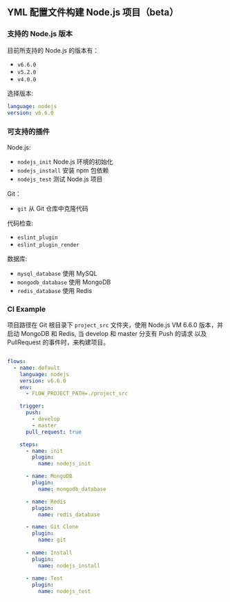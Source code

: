 ## YML 配置文件构建 Node.js 项目（beta）

### 支持的 Node.js 版本
目前所支持的 Node.js 的版本有：

* `v6.6.0`
* `v5.2.0`
* `v4.0.0`


选择版本: 

```yaml
language: nodejs
version: v6.6.0

```

### 可支持的插件

Node.js: 

* `nodejs_init` Node.js 环境的初始化
* `nodejs_install` 安装 npm 包依赖
* `nodejs_test` 测试 Node.js 项目

Git：

* `git` 从 Git 仓库中克隆代码

代码检查:

* `eslint_plugin` 
* `eslint_plugin_render`


数据库:

* `mysql_database` 使用 MySQL 
* `mongodb_database` 使用 MongoDB
* `redis_database` 使用 Redis


### CI Example
项目路径在 Git 根目录下 `project_src` 文件夹，使用 Node.js VM 6.6.0 版本，并启动 MongoDB 和 Redis, 当 develop 和 master 分支有 Push 的请求 以及 PullRequest 的事件时，来构建项目。

```yml

flows:
  - name: default
    language: nodejs
	version: v6.6.0
	env:
	  - FLOW_PROJECT_PATH=./project_src

    trigger:
      push:
        - develop
        - master
      pull_request: true

    steps:
      - name: init
        plugin:
          name: nodejs_init

      - name: MongoDB
        plugin:
          name: mongodb_database

      - name: Redis
        plugin:
          name: redis_database

      - name: Git Clone
        plugin:
          name: git
          
      - name: Install
        plugin:
          name: nodejs_install
          
      - name: Test
        plugin:
          name: nodejs_test
```